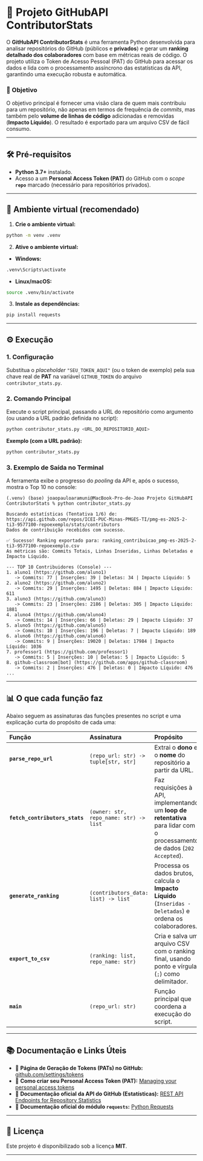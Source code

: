 # 🚀 Projeto GitHubAPI ContributorStats

O **GitHubAPI ContributorStats** é uma ferramenta Python desenvolvida para analisar repositórios do GitHub (públicos e **privados**) e gerar um **ranking detalhado dos colaboradores** com base em métricas reais de código. O projeto utiliza o Token de Acesso Pessoal (PAT) do GitHub para acessar os dados e lida com o processamento assíncrono das estatísticas da API, garantindo uma execução robusta e automática.

### 🎯 Objetivo

O objetivo principal é fornecer uma visão clara de quem mais contribuiu para um repositório, não apenas em termos de frequência de *commits*, mas também pelo **volume de linhas de código** adicionadas e removidas (**Impacto Líquido**). O resultado é exportado para um arquivo CSV de fácil consumo.

---

## 🛠️ Pré-requisitos

- **Python 3.7+** instalado.
- Acesso a um **Personal Access Token (PAT)** do GitHub com o *scope* **`repo`** marcado (necessário para repositórios privados).

---

## 🐍 Ambiente virtual (recomendado)
1. **Crie o ambiente virtual:**
```bash
python -m venv .venv
```

2. **Ative o ambiente virtual:**

- **Windows:**
```bash
.venv\Scripts\activate
```

- **Linux/macOS:**
```bash
source .venv/bin/activate
```

3. **Instale as dependências:**
```bash
pip install requests
```

---

## ⚙️ Execução

### 1. Configuração

Substitua o *placeholder* `"SEU_TOKEN_AQUI"` (ou o token de exemplo) pela sua chave real de **PAT** na variável `GITHUB_TOKEN` do arquivo `contributor_stats.py`.

### 2. Comando Principal

Execute o script principal, passando a URL do repositório como argumento (ou usando a URL padrão definida no script):

```bash
python contributor_stats.py <URL_DO_REPOSITORIO_AQUI>
```

**Exemplo (com a URL padrão):**
```bash
python contributor_stats.py
```

### 3. Exemplo de Saída no Terminal

A ferramenta exibe o progresso do *pooling* da API e, após o sucesso, mostra o Top 10 no console:

```
(.venv) (base) joaopauloaramuni@MacBook-Pro-de-Joao Projeto GitHubAPI ContributorStats % python contributor_stats.py

Buscando estatísticas (Tentativa 1/6) de: https://api.github.com/repos/ICEI-PUC-Minas-PMGES-TI/pmg-es-2025-2-ti3-9577100-repoexemplo/stats/contributors
Dados de contribuição recebidos com sucesso.

✅ Sucesso! Ranking exportado para: ranking_contribuicao_pmg-es-2025-2-ti3-9577100-repoexemplo.csv
As métricas são: Commits Totais, Linhas Inseridas, Linhas Deletadas e Impacto Líquido.

--- TOP 10 Contribuidores (Console) ---
1. aluno1 (https://github.com/aluno1)
   -> Commits: 77 | Inserções: 39 | Deletas: 34 | Impacto Líquido: 5
2. aluno2 (https://github.com/aluno2)
   -> Commits: 29 | Inserções: 1495 | Deletas: 884 | Impacto Líquido: 611
3. aluno3 (https://github.com/aluno3)
   -> Commits: 23 | Inserções: 2186 | Deletas: 305 | Impacto Líquido: 1881
4. aluno4 (https://github.com/aluno4)
   -> Commits: 14 | Inserções: 66 | Deletas: 29 | Impacto Líquido: 37
5. aluno5 (https://github.com/aluno5)
   -> Commits: 10 | Inserções: 196 | Deletas: 7 | Impacto Líquido: 189
6. aluno6 (https://github.com/aluno6)
   -> Commits: 9 | Inserções: 19020 | Deletas: 17984 | Impacto Líquido: 1036
7. professor1 (https://github.com/professor1)
   -> Commits: 5 | Inserções: 10 | Deletas: 5 | Impacto Líquido: 5
8. github-classroom[bot] (https://github.com/apps/github-classroom)
   -> Commits: 2 | Inserções: 476 | Deletas: 0 | Impacto Líquido: 476
...
```

---

## 📊 O que cada função faz

Abaixo seguem as assinaturas das funções presentes no script e uma explicação curta do propósito de cada uma:

| Função | Assinatura | Propósito |
| :--- | :--- | :--- |
| **`parse_repo_url`** | `(repo_url: str) -> tuple[str, str]` | Extrai o **dono** e o **nome** do repositório a partir da URL. |
| **`fetch_contributors_stats`** | `(owner: str, repo_name: str) -> list` | Faz requisições à API, implementando um **loop de retentativa** para lidar com o processamento de dados (`202 Accepted`). |
| **`generate_ranking`** | `(contributors_data: list) -> list` | Processa os dados brutos, calcula o **Impacto Líquido** (`Inseridas - Deletadas`) e ordena os colaboradores. |
| **`export_to_csv`** | `(ranking: list, repo_name: str)` | Cria e salva um arquivo CSV com o ranking final, usando ponto e vírgula (`;`) como delimitador. |
| **`main`** | `(repo_url: str)` | Função principal que coordena a execução do script. |

---

## 📚 Documentação e Links Úteis

- 🔑 **Página de Geração de Tokens (PATs) no GitHub:** [github.com/settings/tokens](https://github.com/settings/tokens)
- 🔑 **Como criar seu Personal Access Token (PAT):** [Managing your personal access tokens](https://docs.github.com/en/authentication/keeping-your-account-and-data-secure/managing-your-personal-access-tokens)
- 🧩 **Documentação oficial da API do GitHub (Estatísticas):** [REST API Endpoints for Repository Statistics](https://docs.github.com/en/rest/metrics/statistics?apiVersion=2022-11-28)
- 🐍 **Documentação oficial do módulo `requests`:** [Python Requests](https://docs.python-requests.org/en/latest/)

---

## 🧾 Licença

Este projeto é disponibilizado sob a licença **MIT**.

---
